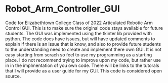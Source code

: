 # Robot_Arm_Controller_GUI
Code for Elizabethtown College Class of 2022 Articulated Robotic Arm Control GUI. This is to make sure the original code stays available for future students.
The GUI was implemented using the tkinter lib provided with python. The code does have issues, but will have updated comments to explain if there is an issue 
that is know, and also to provide future students to the understanding need to create and implement there own GUI. It is not easy starting from scrach so feel
to use my programming as a starting place. I do not recommend trying to improve upon my code, but rather use in in the implmentation of you own code. There will 
be links to the tutorals that I will provide as a user guide for my GUI. This code is considered open source. 
